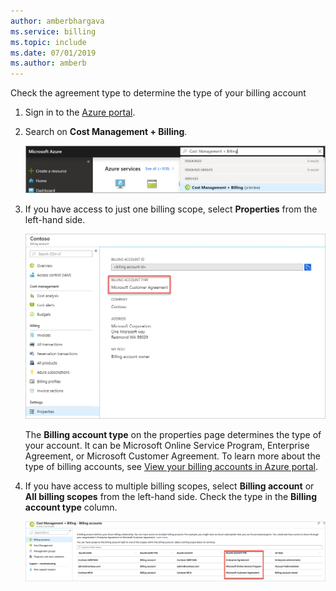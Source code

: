 ```yaml
---
author: amberbhargava
ms.service: billing
ms.topic: include
ms.date: 07/01/2019
ms.author: amberb
---
```

 
Check the agreement type to determine the type of your billing account
 
1. Sign in to the [Azure portal]( http://portal.azure.com).
 
2. Search on **Cost Management + Billing**.
 
   ![Screenshot that shows Azure portal search](./media/billing-check-account-type/billing-search-cost-management-billing.png)    
 
3. If you have access to just one billing scope, select **Properties** from the left-hand side.
 
    ![Screenshot that shows microsoft customer agreement in properties page](./media/billing-check-account-type/billing-mca-property.png)
    
    The **Billing account type** on the properties page determines the type of your account. It can be Microsoft Online Service Program, Enterprise Agreement, or Microsoft Customer Agreement. To learn more about the type of billing accounts, see [View your billing accounts in Azure portal](../articles/billing/billing-view-all-accounts.md).  
 
4. If you have access to multiple billing scopes, select **Billing account** or **All billing scopes** from the left-hand side. Check the type in the **Billing account type** column.
 
    ![Screenshot that shows microsoft customer agreement in billing account list page](./media/billing-check-account-type/billing-account-type-in-the-list.png)
 